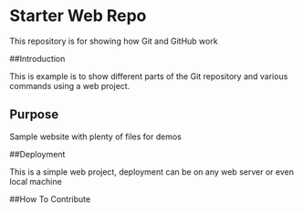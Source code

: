 # Starter Web Repo

This repository is for showing how Git and GitHub work

##Introduction

This is example is to show different parts of the Git repository and various commands using a web project.

## Purpose

Sample website with plenty of files for demos

##Deployment

This is a simple web project, deployment can be on any web server or even local machine

##How To Contribute